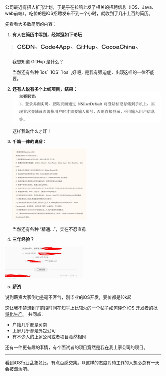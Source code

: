 公司最近有招人扩充计划，于是乎在拉钩上发了相关的招聘信息（iOS、Java、web前端），吃惊的是iOS招聘发布不到一个小时，就收到了几十上百的简历。


先看看大多数简历的内容：

1. **有人在简历中写到，经常逛如下论坛**

	<img src="./1.jpg" style="max-width:100%;"/>

   我想知道 GitHup 是什么？
   <p>当然还有各种 `ios` `IOS` `Ios` ,好吧，是我有强迫症，出现这样的一律不能要。


2. **还有人说有多个上线项目，结果：**
	<img src="./3.jpg" style="max-width:100%;"/>
	
	这样我说什么才好！

3. **千篇一律的说辞：**

	<img src="./2.jpg" style="max-width:50%;"/>

    当然还有各种 “精通...”，实在不忍直视

4. **三年经验？**

<img src="./4.jpg" style="max-width:50%;"/>

5. **薪资**

说到薪资大家倒也是毫不客气，刚毕业的iOS开发，要价都是10k起


这让我不禁想到了前段时间在知乎上比较火的一个帖子[如何评价 iOS 开发者的批量化生产](https://www.zhihu.com/question/38703692)。
共同点：

+ 户籍几乎都是河南
+ 上家几乎都是外包公司
+ 有不少人的上家公司或者项目竟然相同

还有一件更有趣的事情，有个面试者的项目竟然是我在我上家公司的项目。


---
看到iOS行业乱象如此，有点百感交集。以这样的态度对待工作的人想必总有一天会被淘汰吧。
